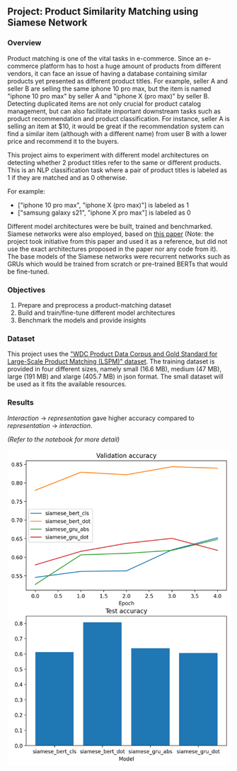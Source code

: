 ## Project: Product Similarity Matching using Siamese Network

### Overview
Product matching is one of the vital tasks in e-commerce. Since an e-commerce platform has to host a huge amount of products from different vendors, it can face an issue of having a database containing similar products yet presented as different product titles. For example, seller A and seller B are selling the same iphone 10 pro max, but the item is named "iphone 10 pro max" by seller A and "iphone X (pro max)" by seller B. Detecting duplicated items are not only crucial for product catalog management, but can also facilitate important downstream tasks such as product recommendation and product classification. For instance, seller A is selling an item at $10, it would be great if the recommendation system can find a similar item (although with a different name) from user B with a lower price and recommend it to the buyers.

This project aims to experiment with different model architectures on detecting whether 2 product titles refer to the same or different products. This is an NLP classification task where a pair of product titles is labeled as 1 if they are matched and as 0 otherwise.

For example:
* ["iphone 10 pro max", "iphone X (pro max)"] is labeled as 1
* ["samsung galaxy s21", "iphone X pro max"] is labeled as 0

Different model architectures were be built, trained and benchmarked. Siamese networks were also employed, based on [this paper](https://iopscience.iop.org/article/10.1088/1742-6596/1684/1/012074) (Note: the project took initiative from this paper and used it as a reference, but did not use the exact architectures proposed in the paper nor any code from it). The base models of the Siamese networks were recurrent networks such as GRUs which would be trained from scratch or pre-trained BERTs that would be fine-tuned. 

### Objectives
1. Prepare and preprocess a product-matching dataset
2. Build and train/fine-tune different model architectures
3. Benchmark the models and provide insights 

### Dataset
This project uses the ["WDC Product Data Corpus and Gold Standard for Large-Scale Product Matching (LSPM)" dataset](http://webdatacommons.org/largescaleproductcorpus/v2/).
The training dataset is provided in four different sizes, namely small (16.6 MB), medium (47 MB), large (191 MB) and xlarge (405.7 MB) in json format. The small dataset will be used as it fits the available resources.

### Results

*Interaction* -> *representation* gave higher accuracy compared to *representation* -> *interaction*.

*(Refer to the notebook for more detail)*

<img src="asset/screenshots/Accuracy.png"/>